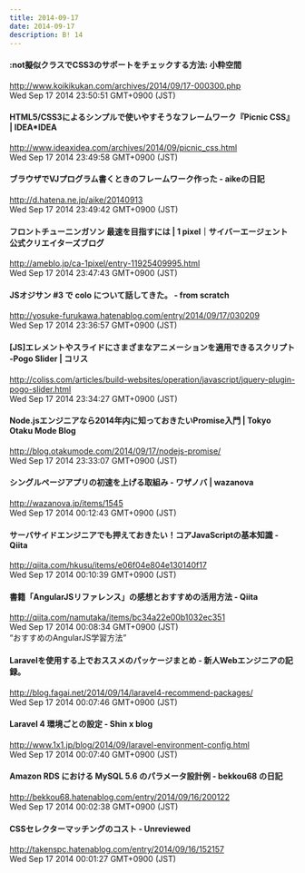 ```yaml
---
title: 2014-09-17
date: 2014-09-17
description: B! 14
---
```


#### :not擬似クラスでCSS3のサポートをチェックする方法: 小粋空間
http://www.koikikukan.com/archives/2014/09/17-000300.php<br>
Wed Sep 17 2014 23:50:51 GMT+0900 (JST)<br>


#### HTML5/CSS3によるシンプルで使いやすそうなフレームワーク『Picnic CSS』 | IDEA*IDEA
http://www.ideaxidea.com/archives/2014/09/picnic_css.html<br>
Wed Sep 17 2014 23:49:58 GMT+0900 (JST)<br>


#### ブラウザでVJプログラム書くときのフレームワーク作った - aikeの日記
http://d.hatena.ne.jp/aike/20140913<br>
Wed Sep 17 2014 23:49:42 GMT+0900 (JST)<br>


#### フロントチューニンガソン 最速を目指すには | 1 pixel｜サイバーエージェント公式クリエイターズブログ
http://ameblo.jp/ca-1pixel/entry-11925409995.html<br>
Wed Sep 17 2014 23:47:43 GMT+0900 (JST)<br>


#### JSオジサン #3 で colo について話してきた。 - from scratch
http://yosuke-furukawa.hatenablog.com/entry/2014/09/17/030209<br>
Wed Sep 17 2014 23:36:57 GMT+0900 (JST)<br>


####   [JS]エレメントやスライドにさまざまなアニメーションを適用できるスクリプト -Pogo Slider | コリス
http://coliss.com/articles/build-websites/operation/javascript/jquery-plugin-pogo-slider.html<br>
Wed Sep 17 2014 23:34:27 GMT+0900 (JST)<br>


#### Node.jsエンジニアなら2014年内に知っておきたいPromise入門 | Tokyo Otaku Mode Blog
http://blog.otakumode.com/2014/09/17/nodejs-promise/<br>
Wed Sep 17 2014 23:33:07 GMT+0900 (JST)<br>


#### シングルページアプリの初速を上げる取組み - ワザノバ | wazanova
http://wazanova.jp/items/1545<br>
Wed Sep 17 2014 00:12:43 GMT+0900 (JST)<br>


#### サーバサイドエンジニアでも押えておきたい！コアJavaScriptの基本知識 - Qiita
http://qiita.com/hkusu/items/e06f04e804e130140f17<br>
Wed Sep 17 2014 00:10:39 GMT+0900 (JST)<br>


#### 書籍「AngularJSリファレンス」の感想とおすすめの活用方法 - Qiita
http://qiita.com/namutaka/items/bc34a22e00b1032ec351<br>
Wed Sep 17 2014 00:08:34 GMT+0900 (JST)<br>
“おすすめのAngularJS学習方法”


####   Laravelを使用する上でおススメのパッケージまとめ - 新人Webエンジニアの記録。
http://blog.fagai.net/2014/09/14/laravel4-recommend-packages/<br>
Wed Sep 17 2014 00:07:46 GMT+0900 (JST)<br>


#### Laravel 4 環境ごとの設定 - Shin x blog
http://www.1x1.jp/blog/2014/09/laravel-environment-config.html<br>
Wed Sep 17 2014 00:07:40 GMT+0900 (JST)<br>


#### Amazon RDS における MySQL 5.6 のパラメータ設計例 - bekkou68 の日記
http://bekkou68.hatenablog.com/entry/2014/09/16/200122<br>
Wed Sep 17 2014 00:02:38 GMT+0900 (JST)<br>


#### CSSセレクターマッチングのコスト - Unreviewed
http://takenspc.hatenablog.com/entry/2014/09/16/152157<br>
Wed Sep 17 2014 00:01:27 GMT+0900 (JST)<br>


